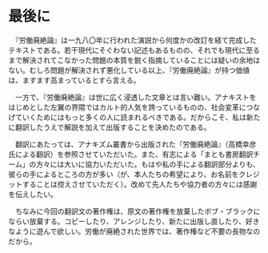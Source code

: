 # 最後に

　『労働廃絶論』は一九八〇年に行われた演説から何度かの改訂を経て完成したテキストである。若干現代にそぐわない記述もあるものの、それでも現代に至るまで解決されてこなかった問題の本質を鋭く指摘していることには疑いの余地はない。むしろ問題が解決されず悪化している以上、『労働廃絶論』が持つ価値は、ますます高まっているとすら言える。

　一方で、『労働廃絶論』は世に広く浸透した文章とは言い難い。アナキストをはじめとした左翼の界隈ではカルト的人気を誇っているものの、社会変革につなげていくためにはもっと多くの人に読まれるべきである。だからこそ、私は新たに翻訳したうえで解説を加えて出版することを決めたのである。

　翻訳にあたっては、アナキズム叢書から出版された『労働廃絶論』（高橋幸彦氏による翻訳）を参照させていただいた。また、有志による「まとも書房翻訳チーム」の方々には大いに協力いただいた。もはや私の手による翻訳部分よりも、彼らの手によるところの方が多い（が、本人たちの希望により、お名前をクレジットすることは控えさせていただく）。改めて先人たちや協力者の方々には感謝を伝えしたい。

　ちなみに今回の翻訳文の著作権は、原文の著作権を放棄したボブ・ブラックにならい放棄する。コピーしたり、アレンジしたり、新たに出版し直したり、好きなように遊んで欲しい。労働が廃絶された世界では、著作権など不要の長物なのだから。
